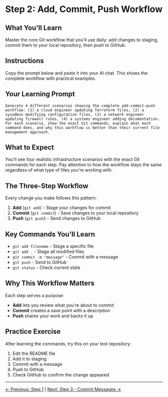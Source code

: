 # Step 2: Add, Commit, Push Workflow

## What You'll Learn
Master the core Git workflow that you'll use daily: add changes to staging, commit them to your local repository, then push to GitHub.

## Instructions
Copy the prompt below and paste it into your AI chat. This shows the complete workflow with practical examples.

## Your Learning Prompt

```
Generate 4 different scenarios showing the complete add-commit-push workflow: (1) a cloud engineer updating Terraform files, (2) a sysadmin modifying configuration files, (3) a network engineer updating firewall rules, (4) a systems engineer adding documentation. For each scenario, show the exact Git commands, explain what each command does, and why this workflow is better than their current file management approach.
```

## What to Expect
You'll see four realistic infrastructure scenarios with the exact Git commands for each step. Pay attention to how the workflow stays the same regardless of what type of files you're working with.

## The Three-Step Workflow
Every change you make follows this pattern:

1. **Add** (`git add`) - Stage your changes for commit
2. **Commit** (`git commit`) - Save changes to your local repository
3. **Push** (`git push`) - Send changes to GitHub

## Key Commands You'll Learn
- `git add filename` - Stage a specific file
- `git add .` - Stage all modified files
- `git commit -m "message"` - Commit with a message
- `git push` - Send to GitHub
- `git status` - Check current state

## Why This Workflow Matters
Each step serves a purpose:
- **Add** lets you review what you're about to commit
- **Commit** creates a save point with a description
- **Push** shares your work and backs it up

## Practice Exercise
After learning the commands, try this on your test repository:
1. Edit the README file
2. Add it to staging
3. Commit with a message
4. Push to GitHub
5. Check GitHub to confirm the change appeared

---
[← Previous: Step 1](./step-1-understanding-staging.md) | [Next: Step 3 - Commit Messages →](./step-3-commit-messages.md)
